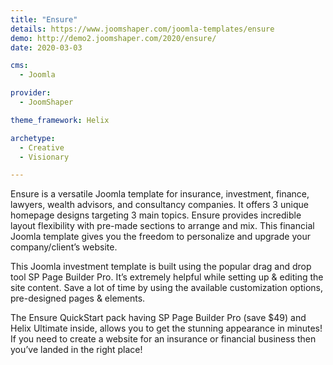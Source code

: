 ```yaml
---
title: "Ensure"
details: https://www.joomshaper.com/joomla-templates/ensure
demo: http://demo2.joomshaper.com/2020/ensure/
date: 2020-03-03

cms: 
  - Joomla

provider:
  - JoomShaper

theme_framework: Helix

archetype:
  - Creative
  - Visionary

---
```


Ensure is a versatile Joomla template for insurance, investment, finance, lawyers, wealth advisors, and consultancy companies. It offers 3 unique homepage designs targeting 3 main topics. Ensure provides incredible layout flexibility with pre-made sections to arrange and mix. This financial Joomla template gives you the freedom to personalize and upgrade your company/client’s website.

This Joomla investment template is built using the popular drag and drop tool SP Page Builder Pro. It’s extremely helpful while setting up & editing the site content. Save a lot of time by using the available customization options, pre-designed pages & elements.

The Ensure QuickStart pack having SP Page Builder Pro (save $49) and Helix Ultimate inside, allows you to get the stunning appearance in minutes! If you need to create a website for an insurance or financial business then you’ve landed in the right place!



